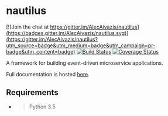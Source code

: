 # nautilus

[![Join the chat at https://gitter.im/AlecAivazis/nautilus](https://badges.gitter.im/AlecAivazis/nautilus.svg)](https://gitter.im/AlecAivazis/nautilus?utm_source=badge&utm_medium=badge&utm_campaign=pr-badge&utm_content=badge)
[![Build Status](https://travis-ci.org/AlecAivazis/nautilus.svg?branch=master)](https://travis-ci.org/AlecAivazis/nautilus)
[![Coverage Status](https://coveralls.io/repos/github/AlecAivazis/nautilus/badge.svg?branch=master)](https://coveralls.io/github/AlecAivazis/nautilus?branch=master)

A framework for building event-driven microservice applications.

Full documentation is hosted [here](http://alecaivazis.github.io/nautilus/).

## Requirements
* > Python 3.5

